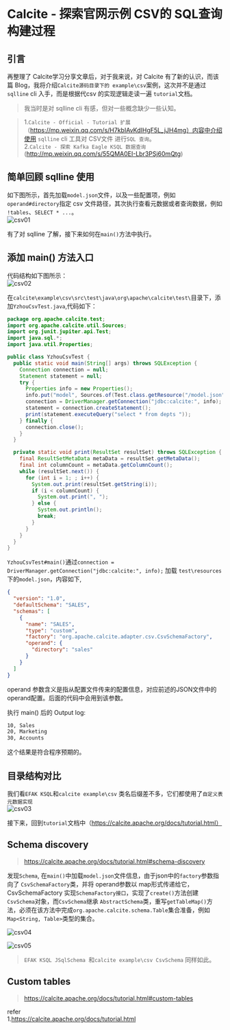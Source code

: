 # Calcite - 探索官网示例 CSV的 SQL查询构建过程        

## 引言      
再整理了 Calcite学习分享文章后，对于我来说，对 Calcite 有了新的认识，而该篇 Blog，我将介绍`Calcite源码目录下的 example\csv`案例，这次并不是通过 `sqlline` cli 入手，而是根据代csv 的实现逻辑走读一遍 `tutorial`文档。     

>我当时是对 sqlline cli 有感，但对一些概念缺少一些认知。       

>1.`Calcite - Official - Tutorial 扩展`（https://mp.weixin.qq.com/s/H7kbIAvKdIHgF5L_jJH4mg）内容中介绍使用 `sqlline` cli 工具对 CSV文件 进行`SQL 查询`。       
2.`Calcite - 探索 Kafka Eagle KSQL 数据查询`(http://mp.weixin.qq.com/s/55QMA0EI-Lbr3PSj60mQtg)   

## 简单回顾 sqlline 使用    
如下图所示，首先加载`model.json`文件，以及一些配置项，例如`operand#directory`指定 csv 文件路径，其次执行查看元数据或者查询数据，例如 `!tables`、`SELECT * ...`。    
![csv01](images/csv01.png)    

有了对 sqlline 了解，接下来如何在`main()`方法中执行。      

## 添加 main() 方法入口    
代码结构如下图所示：   
![csv02](images/csv02.png)         

在`calcite\example\csv\src\test\java\org\apache\calcite\test\`目录下，添加`YzhouCsvTest.java`,代码如下： 
```java
package org.apache.calcite.test;
import org.apache.calcite.util.Sources;
import org.junit.jupiter.api.Test;
import java.sql.*;
import java.util.Properties;

public class YzhouCsvTest {
  public static void main(String[] args) throws SQLException {
    Connection connection = null;
    Statement statement = null;
    try {
      Properties info = new Properties();
      info.put("model", Sources.of(Test.class.getResource("/model.json")).file().getAbsolutePath());
      connection = DriverManager.getConnection("jdbc:calcite:", info);
      statement = connection.createStatement();
      print(statement.executeQuery("select * from depts "));
    } finally {
      connection.close();
    }
  }

  private static void print(ResultSet resultSet) throws SQLException {
    final ResultSetMetaData metaData = resultSet.getMetaData();
    final int columnCount = metaData.getColumnCount();
    while (resultSet.next()) {
      for (int i = 1; ; i++) {
        System.out.print(resultSet.getString(i));
        if (i < columnCount) {
          System.out.print(", ");
        } else {
          System.out.println();
          break;
        }
      }
    }
  }
}
```  
`YzhouCsvTest#main()`通过`connection = DriverManager.getConnection("jdbc:calcite:", info);` 加载 `test\resources`下的`model.json`，内容如下,  
```json
{
  "version": "1.0",
  "defaultSchema": "SALES",
  "schemas": [
    {
      "name": "SALES",
      "type": "custom",
      "factory": "org.apache.calcite.adapter.csv.CsvSchemaFactory",
      "operand": {
        "directory": "sales"
      }
    }
  ]
}
```   
operand 参数含义是指从配置文件传来的配置信息，对应前述的JSON文件中的operand配置。后面的代码中会用到该参数。   

执行 main() 后的 Output log:        
```bash
10, Sales
20, Marketing
30, Accounts
```
  
这个结果是符合程序预期的。     

## 目录结构对比   
我们看`EFAK KSQL`和`calcite example\csv` 类名后缀差不多，它们都使用了`自定义表元数据实现`     
![csv03](images/csv03.png)    

接下来，回到`tutorial`文档中（https://calcite.apache.org/docs/tutorial.html）      

## Schema discovery    
>https://calcite.apache.org/docs/tutorial.html#schema-discovery           

发现`Schema`, 在`main()`中加载`model.json`文件信息，由于json中的`factory`参数指向了 `CsvSchemaFactory`类，并将 operand参数以 map形式传递给它，CsvSchemaFactory 实现`SchemaFactory接口`，实现了`create()`方法创建 `CsvSchema`对象，而`CsvSchema`继承 `AbstractSchema`类，重写`getTableMap()`方法，必须在该方法中完成`org.apache.calcite.schema.Table`集合准备，例如`Map<String, Table>`类型的集合。  

![csv04](images/csv04.png)     

![csv05](images/csv05.png)  

>`EFAK KSQL JSqlSchema `和`calcite example\csv CsvSchema` 同样如此。     


## Custom tables
>https://calcite.apache.org/docs/tutorial.html#custom-tables  






refer      
1.https://calcite.apache.org/docs/tutorial.html                 

